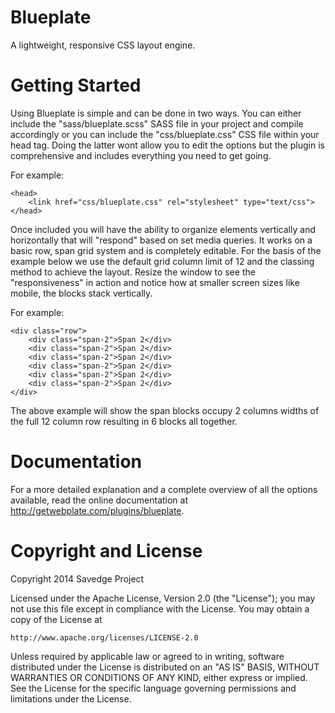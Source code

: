 Blueplate
=========

A lightweight, responsive CSS layout engine.


Getting Started
=========

Using Blueplate is simple and can be done in two ways. You can either include the "sass/blueplate.scss" SASS file in your project and compile accordingly or you can include the "css/blueplate.css" CSS file within your head tag. Doing the latter wont allow you to edit the options but the plugin is comprehensive and includes everything you need to get going.

For example:
```
<head>
    <link href="css/blueplate.css" rel="stylesheet" type="text/css">
</head>
```

Once included you will have the ability to organize elements vertically and horizontally that will "respond" based on set media queries. It works on a basic row, span grid system and is completely editable. For the basis of the example below we use the default grid column limit of 12 and the classing method to achieve the layout. Resize the window to see the "responsiveness" in action and notice how at smaller screen sizes like mobile, the blocks stack vertically.

For example:
```
<div class="row">
    <div class="span-2">Span 2</div>
    <div class="span-2">Span 2</div>
    <div class="span-2">Span 2</div>
    <div class="span-2">Span 2</div>
    <div class="span-2">Span 2</div>
    <div class="span-2">Span 2</div>
</div>
```

The above example will show the span blocks occupy 2 columns widths of the full 12 column row resulting in 6 blocks all together.


Documentation
=========

For a more detailed explanation and a complete overview of all the options available, read the online documentation at http://getwebplate.com/plugins/blueplate.


Copyright and License
=========

Copyright 2014 Savedge Project

Licensed under the Apache License, Version 2.0 (the "License");
you may not use this file except in compliance with the License.
You may obtain a copy of the License at

    http://www.apache.org/licenses/LICENSE-2.0

Unless required by applicable law or agreed to in writing, software
distributed under the License is distributed on an "AS IS" BASIS,
WITHOUT WARRANTIES OR CONDITIONS OF ANY KIND, either express or implied.
See the License for the specific language governing permissions and
limitations under the License.
